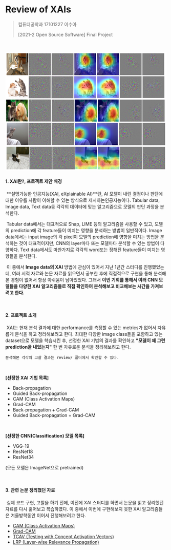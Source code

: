 # Review of XAIs

> 컴퓨터공학과 17101227 이수아
>
> [2021-2 Open Source Software] Final Project

<br>



![results](./media/results.PNG)



#### 1. XAI란?, 프로젝트 제안 배경

​	**설명가능한 인공지능(XAI, eXplainable AI)**란, AI 모델이 내린 결정이나 판단에 대한 이유를 사람이 이해할 수 있는 방식으로 제시하는인공지능이다. Tabular data, Image data, Text data등 각각의 데이터에 맞는 알고리즘으로 모델의 판단 과정을 분석한다.

​	Tabular data에서는 대표적으로 Shap, LIME 등의 알고리즘을 사용할 수 있고, 모델의 prediction에 각 feature들이 미치는 영향을 분석하는 방법이 일반적이다. Image data에서는 input image의 각 pixel이 모델의 prediction에 영향을 미치는 방법을 분석하는 것이 대표적이지만, CNN의 layer마다 또는 모델마다 분석할 수 있는 방법이 다양하다. Text data에서도 마찬가지로 각각의 word또는 정해진 feature들이 미치는 영향들을 분석한다.

​	이 중에서 **Image data의 XAI** 방법에 관심이 있어서 지난 1년간 스터디를 진행했었는데, 여러 서적 자료와 논문 자료를 읽으면서 공부한 후에 직접적으로 구현을 통해 분석해본 경험이 없어서 항상 아쉬움이 남아있었다. 그래서 **이번 기회를 통해서 여러 CNN 모델들을 다양한 XAI 알고리즘들로 직접 확인하여 분석해보고 비교해보는 시간을 가져보려고 한다.**

<br>

#### 2. 프로젝트 소개

​	XAI는 현재 분석 결과에 대한 performance를 측정할 수 있는 metrics가 없어서 자유롭게 분석을 하고 정리해보려고 한다. 최대한 다양한 image class들을 포함하고 있는 dataset으로 모델을 학습시킨 후, 선정한 XAI 기법의 결과를 확인하고 **"모델이 왜 그런 prediction을 내었는지"** 한 번 자유로운 분석을 정리해보려고 한다. 

​	`분석해본 각각의 고찰 결과는 review/ 폴더에서 확인할 수 있다.`

<br>

**[선정한 XAI 기법 목록]**

* Back-propagation
* Guided Back-propagation
* CAM (Class Activation Maps)
* Grad-CAM 
* Back-propagation + Grad-CAM
* Guided Back-propagation + Grad-CAM

<br>

**[선정한 CNN(Classification) 모델 목록]**

* VGG-19
* ResNet18
* ResNet34

(모든 모델은 ImageNet으로 pretrained)

<br>

#### 3. 관련 논문 정리했던 자료

​	실제 코드 구현, 고찰을 하기 전에, 이전에 XAI 스터디를 하면서 논문을 읽고 정리했던 자료를 다시 훑어보고 복습하였다. 이 중에서 이번에 구현해보지 못한 XAI 알고리즘들은 겨울방학동안 이어서 진행해보려고 한다. 

- [CAM (Class Activation Maps)](https://hellopotatoworld.tistory.com/18?category=967465)
- [Grad-CAM](https://hellopotatoworld.tistory.com/19?category=967465)
- [TCAV (Testing with Concept Activation Vectors)](https://hellopotatoworld.tistory.com/21?category=967465)
- [LRP (Layer-wise Relevance Propagation)](https://hellopotatoworld.tistory.com/17?category=942192)

